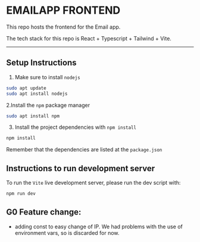# EMAILAPP FRONTEND

This repo hosts the frontend for the Email app. 

The tech stack for this repo is React + Typescript + Tailwind + Vite.

---

## Setup Instructions

1. Make sure to install `nodejs`

```bash
sudo apt update
sudo apt install nodejs
```

2.Install the `npm` package manager

```bash
sudo apt install npm
```

3. Install the project dependencies with `npm install`

```bash
npm install
```

Remember that the dependencies are listed at the `package.json`

## Instructions to run development server

To run the `Vite` live development server, please run the dev script with:

```bash
npm run dev
```


## G0 Feature change:

- adding const to easy change of IP. We had problems with the use of environment vars, so is discarded for now. 
